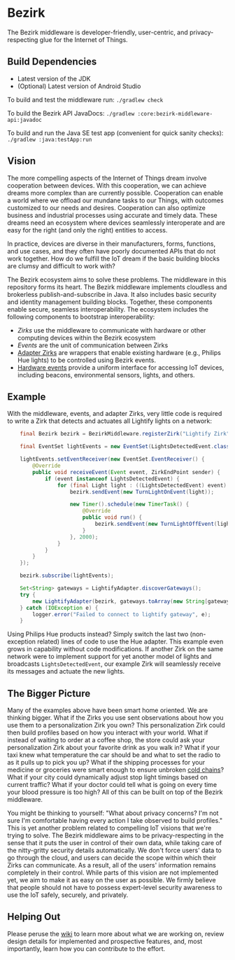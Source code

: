 # Bezirk

The Bezirk middleware is developer-friendly, user-centric, and privacy-respecting glue for the
Internet of Things.

## Build Dependencies

- Latest version of the JDK
- (Optional) Latest version of Android Studio

To build and test the middleware run: `./gradlew check`

To build the Bezirk API JavaDocs: `./gradlew :core:bezirk-middleware-api:javadoc`

To build and run the Java SE test app (convenient for quick sanity checks): `./gradlew :java:testApp:run`

## Vision

The more compelling aspects of the Internet of Things dream involve cooperation between devices. With
this cooperation, we can achieve dreams more complex than are currently possible.
Cooperation can enable a world where we offload our mundane tasks to our Things, with outcomes
customized to our needs and desires. Cooperation can also optimize business and industrial processes
using accurate and timely data. These dreams need an ecosystem where devices seamlessly interoperate
and are easy for the right (and only the right) entities to access.

In practice, devices are diverse in their manufacturers, forms, functions, and use cases, and they often have poorly documented APIs that do not work together. How do we fulfill the IoT dream if the basic building blocks are clumsy and difficult to work with?

The Bezirk ecosystem aims to solve these problems. The middleware in this repository forms its heart.
The Bezirk middleware implements cloudless and brokerless publish-and-subscribe in Java. It also
includes basic security and identity management building blocks. Together, these components enable
secure, seamless interoperability. The ecosystem includes the following components to bootstrap interoperability:

- _Zirks_ use the middleware to communicate with hardware or other computing devices within the Bezirk
ecosystem
- _Events_ are the unit of communication between Zirks
 - [Adapter Zirks](https://github.com/Bezirk-Bosch/AdapterZirks) are wrappers that enable existing
 hardware (e.g., Philips Hue lights) to be controlled using Bezirk events.  
 - [Hardware events](https://github.com/Bezirk-Bosch/HardwareEvents) provide a uniform interface for accessing IoT devices, including
 beacons, environmental sensors, lights, and others.

## Example

With the middleware, events, and adapter Zirks, very little code is required to
write a Zirk that detects and actuates all Lightify lights on a network:

```java
    final Bezirk bezirk = BezirkMiddleware.registerZirk("Lightify Zirk");

    final EventSet lightEvents = new EventSet(LightsDetectedEvent.class);

    lightEvents.setEventReceiver(new EventSet.EventReceiver() {
        @Override
        public void receiveEvent(Event event, ZirkEndPoint sender) {
            if (event instanceof LightsDetectedEvent) {
                for (final Light light : ((LightsDetectedEvent) event).getLights()) {
                    bezirk.sendEvent(new TurnLightOnEvent(light));

                    new Timer().schedule(new TimerTask() {
                        @Override
                        public void run() {
                            bezirk.sendEvent(new TurnLightOffEvent(light));
                        }
                    }, 2000);
                }
            }
        }
    });

    bezirk.subscribe(lightEvents);

    Set<String> gateways = LightifyAdapter.discoverGateways();
    try {
        new LightifyAdapter(bezirk, gateways.toArray(new String[gateways.size()])[0]);
    } catch (IOException e) {
        logger.error("Failed to connect to lightify gateway", e);
    }
```

Using Philips Hue products instead? Simply switch the last two (non-exception related) lines of code
to use the Hue adapter. This example even grows in capability without code modifications. If another
Zirk on the same network were to implement support for yet another model of lights and broadcasts
`LightsDetectedEvent`, our example Zirk will seamlessly receive its messages and actuate the new
lights.

## The Bigger Picture

Many of the examples above have been smart home oriented. We are thinking bigger. What if the Zirks
you use sent observations about how you use them to a personalization Zirk you own? This
personalization Zirk could then build profiles based on how you interact with your world. What if instead
of waiting to order at a coffee shop, the store could ask your personalization Zirk about your favorite
drink as you walk in? What if your taxi knew what temperature the car should be and what to set the
radio to as it pulls up to pick you up?  What if the shipping processes for your medicine or
groceries were smart enough to ensure unbroken
[cold chains](https://en.wikipedia.org/wiki/Cold_chain)? What if your city could dynamically adjust
stop light timings based on current traffic? What if your doctor could tell what is going on every
time your blood pressure is too high? All of this can be built on top of the Bezirk middleware.

You might be thinking to yourself: "What about privacy concerns? I'm not sure I'm comfortable having every action I take observed
to build profiles." This is yet another problem related to compelling IoT visions that we're trying to solve. The
Bezirk middleware aims to be privacy-respecting in the sense that it puts the user in
control of their own data, while taking care of the nitty-gritty security details automatically.
We don't force users' data to go through the cloud, and users can decide the scope within which their Zirks
can communicate. As a result, all of the users' information remains completely in their control. While parts of this vision are not implemented yet, we aim
to make it as easy on the user as possible. We firmly believe that people should not have to possess
expert-level security awareness to use the IoT safely, securely, and privately.

## Helping Out

Please peruse the [wiki](https://github.com/Bezirk-Bosch/Middleware/wiki) to learn more about
what we are working on, review design details for implemented and prospective features, and, most
importantly, learn how you can contribute to the effort.
